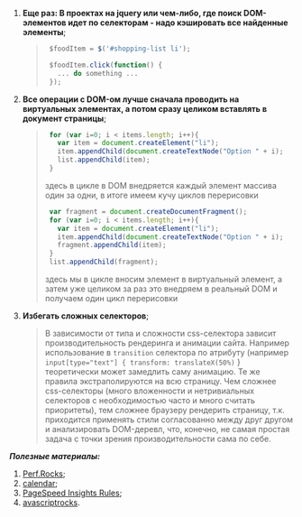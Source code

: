 1. **Еще раз: В проектах на jquery или чем-либо, где поиск DOM-элементов идет по селекторам - надо кэшировать все найденные элементы**;
    > ```javascript
    >  $foodItem = $('#shopping-list li');
    >
    >  $foodItem.click(function() {
    >    ... do something ...
    >  });
    >```

2. **Все операции с DOM-ом лучше сначала проводить на виртуальных элементах, а потом сразу целиком вставлять в документ страницы**;
    > ```javascript
    >  for (var i=0; i < items.length; i++){ 
    >    var item = document.createElement("li");
    >    item.appendChild(document.createTextNode("Option " + i);
    >    list.appendChild(item); 
    >  }
    >```
    >здесь в цикле в DOM внедряется каждый элемент массива один за одни, в итоге имеем кучу циклов перерисовки
    >
    >```javascript
    >  var fragment = document.createDocumentFragment();
    >  for (var i=0; i < items.length; i++){
    >    var item = document.createElement("li"); 
    >    item.appendChild(document.createTextNode("Option " + i);
    >    fragment.appendChild(item); 
    >  } 
    >  list.appendChild(fragment);
    >```
    >здесь мы в цикле вносим элемент в виртуальный элемент, а затем уже целиком за раз это внедряем в реальный DOM и получаем один цикл перерисовки

3. **Избегать сложных селекторов**;
    > В зависимости от типа и сложности css-селектора зависит производительность рендеринга и анимации сайта. Например использование в `transition` селектора по атрибуту (например `input[type="text"] { transform: translateX(50%)` } теоретически может замедлить саму анимацию. Те же правила экстраполируются на всю страницу. Чем сложнее css-селекторы (много вложенности и нетривиальных селекторов с необходимостью часто и много считать приоритеты), тем сложнее браузеру рендерить страницу, т.к. приходится применять стили согласованно между друг другом и анализировать DOM-деревл, что, конечно, не самая простая задача с точки зрения производительности сама по себе.

***Полезные материалы:***
  
  1. [Perf.Rocks](https://perf.rocks/);
  2. [calendar](https://calendar.perfplanet.com/2014/);
  3. [PageSpeed Insights Rules](https://developers.google.com/speed/docs/insights/rules);
  4. [avascriptrocks](http://javascriptrocks.com/).